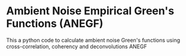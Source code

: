 # Ambient Noise Empirical Green's Functions (ANEGF)
This a python code to calculate ambient noise Green's functions using cross-correlation, coherency and deconvolutions
ANEGF
